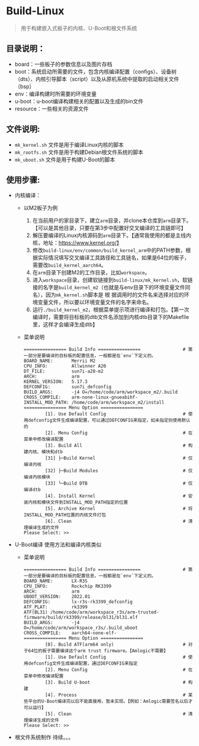 # Build-Linux
> 用于构建嵌入式板子的内核、U-Boot和根文件系统


## 目录说明：
- board：一些板子的参数信息以及图片存档
- boot：系统启动所需要的文件，包含内核编译配置（configs）、设备树（dts）、内核引导脚本（script）以及从原机系统中提取的启动相关文件（bsp）
- env：编译构建时所需要的环境变量
- u-boot：u-boot编译构建相关的配置以及生成的bin文件
- resource：一些相关的资源文件

## 文件说明:
- `mk_kernel.sh` 文件是用于编译Linux内核的脚本
- `mk_rootfs.sh` 文件是用于构建Debian根文件系统的脚本
- `mk_uboot.sh` 文件是用于构建U-Boot的脚本

## 使用步骤:
- 内核编译：
  - 以M2板子为例
    1. 在当前用户的家目录下，建立`arm`目录，并clone本仓库到`arm`目录下。【可以是其他目录，只要在第3步中配置好交叉编译的工具链即可】
    2. 解压要编译的Linux内核源码到`arm`目录下。【通常我使用的都是主线内核，地址：<https://www.kernel.org/>】
    3. 修改`build-linux/env/common/build_kernel_arm`中的PATH参数，根据实际情况填写交叉编译工具路径和工具链名，如果是64位的板子，需要改`build_kernel_aarch64`。
    4. 在`arm`目录下创建M2的工作目录，比如`workspace`。
    5. 进入`workspace`目录，创建软链接到`build-linux/mk_kernel.sh`，软链接的名字是`build_kernel_m2`（也就是与env目录下的环境变量文件同名），因为`mk_kernel.sh`脚本是  根  据调用时的文件名来选择对应的环境变量文件，所以要以环境变量文件的名字来命名。
    6. 运行`./build_kernel_m2`，根据菜单提示项进行编译和打包。【第一次编译时，需要将目标板的dtb文件名添加到内核dtb目录下的Makefile里，这样才会编译生成dtb】

  - 菜单说明
    ```
    ================ Build Info ================                # 第一部分是要编译的目标板的配置信息，一般都是在`env`下定义的。
    BOARD_NAME:       Merrii M2
    CPU_INFO:         Allwinner A20
    DT_FILE:          sun7i-a20-m2
    ARCH:             arm
    KERNEL_VERSION:   5.17.3
    DEFCONFIG:        sun7i_defconfig
    BUILD_ARGS:       -j4 O=/home/code/arm/workspace_m2/.build
    CROSS_COMPILE:    arm-none-linux-gnueabihf-
    INSTALL_MOD_PATH: /home/code/arm/workspace_m2/install
    ================ Menu Option ================
            [1]. Use Default Config                             # 使用defconfig文件生成编译配置，可以通过DEFCONFIG来指定，如未指定则使用默认的
            [2]. Menu Config                                    # 在菜单中修改编译配置
            [3]. Build All                                      # 构建内核、模块和dtb
            [31] ├─Build Kernel                                 # 仅编译内核
            [32] ├─Build Modules                                # 仅编译内核模块
            [33] └─Build DTB                                    # 仅编译dtb
            [4]. Install Kernel                                 # 安装内核和模块文件到INSTALL_MOD_PATH指定的位置
            [5]. Archive Kernel                                 # 将INSTALL_MOD_PATH位置的内核文件打包
            [6]. Clean                                          # 清理编译生成的文件
    Please Select: >>
    ```

- U-Boot编译
  使用方法和编译内核类似

  - 菜单说明
    ```
    ================ Build Info ================                # 第一部分是要编译的目标板的配置信息，一般都是在`env`下定义的。
    BOARD_NAME:       LX-R3S
    CPU_INFO:         Rockchip RK3399
    ARCH:             arm
    UBOOT_VERSION:    2022.01
    DEFCONFIG:        lx-r3s-rk3399_defconfig
    ATF_PLAT:         rk3399
    ATF(BL31) /home/code/arm/workspace_r3s/arm-trusted-firmware/build/rk3399/release/bl31/bl31.elf
    BUILD_ARGS:       -j4 O=/home/code/arm/workspace_r3s/.build_uboot
    CROSS_COMPILE:    aarch64-none-elf-
    ================ Menu Option ================
            [0]. Build ATF(arm64 only)                          # 对于64位的板子需要编译这个arm trust firmware。【Amlogic不需要】
            [1]. Use Default Config                             # 使用defconfig文件生成编译配置，通过DEFCONFIG来指定
            [2]. Menu Config                                    # 在菜单中修改编译配置
            [3]. Build U-boot                                   # 构建
            [4]. Process                                        # 某些平台的U-Boot编译完以后不能直接用，暂未实现。【例如：Amlogic需要签名以后才可以运行】
            [5]. Clean                                          # 清理编译生成的文件
    Please Select: >>
    ```

- 根文件系统制作
  待续。。。
